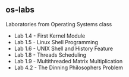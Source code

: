 ## os-labs

Laboratories from Operating Systems class

* Lab 1.4 - First Kernel Module
* Lab 1.5 - Linux Shell Programming
* Lab 1.6 - UNIX Shell and History Feature
* Lab 1.8 - Threads Scheduling
* Lab 1.9 - Multithreaded Matrix Multiplication
* Lab 4.2 - The Dinning Philosophers Problem
